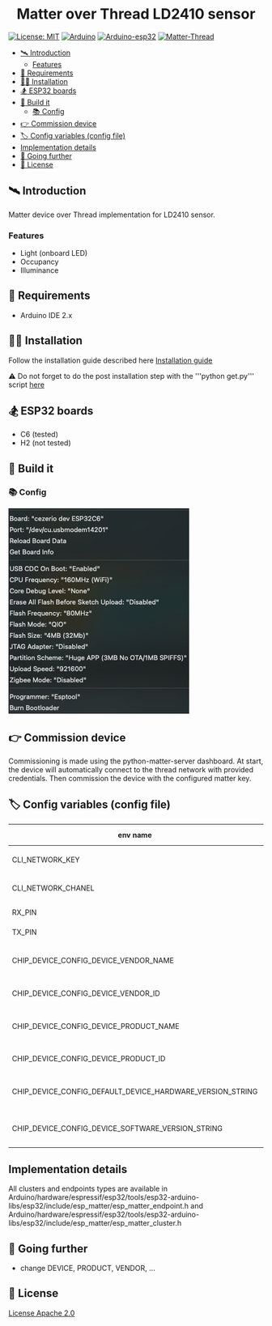 <h1 align="center">
Matter over Thread LD2410 sensor 
</h1>

[![License: MIT](https://img.shields.io/badge/License-Apache_2.0-yellow.svg)](https://opensource.org/licenses/MIT)
[![Arduino](https://img.shields.io/badge/Arduino-cpp-green.svg)](https://www.openai.com)
[![Arduino-esp32](https://img.shields.io/badge/Arduino-esp32-blue.svg)](https://www.openai.com)
[![Matter-Thread](https://img.shields.io/badge/Matter-Thread-pink.svg)](https://handbook.buildwithmatter.com/)


<!-- START doctoc generated TOC please keep comment here to allow auto update -->
<!-- DON'T EDIT THIS SECTION, INSTEAD RE-RUN doctoc TO UPDATE -->

- [:artificial_satellite: Introduction](#artificial_satellite-introduction)
  - [Features](#features)
- [:pinched_fingers: Requirements](#pinched_fingers-requirements)
- [:surfing_woman: Installation](#surfing_woman-installation)
- [:snowboarder: ESP32 boards](#snowboarder-esp32-boards)
- [:unicorn: Build it](#unicorn-build-it)
  - [:books: Config](#books-config)
- [:point_right: Commission device](#point_right-commission-device)
- [:label: Config variables (config file)](#label-config-variables-config-file)
- [Implementation details](#implementation-details)
- [:roller_coaster: Going further](#roller_coaster-going-further)
- [:ledger: License](#ledger-license)

<!-- END doctoc generated TOC please keep comment here to allow auto update -->


## :artificial_satellite: Introduction
Matter device over Thread implementation for LD2410 sensor.

### Features
- Light (onboard LED)
- Occupancy
- Illuminance

## :pinched_fingers: Requirements

- Arduino IDE 2.x

## :surfing_woman: Installation
Follow the installation guide described here [Installation guide](https://docs.espressif.com/projects/arduino-esp32/en/latest/installing.html)

:warning: Do not forget to do the post installation step with the '''python get.py''' script [here](https://docs.espressif.com/projects/arduino-esp32/en/latest/installing.html#debian-ubuntu)

## :snowboarder: ESP32 boards
- C6 (tested)
- H2 (not tested)

## :unicorn: Build it
### :books: Config
![Arduino IDE config](./config.png)

## :point_right: Commission device
Commissioning is made using the python-matter-server dashboard.
At start, the device will automatically connect to the thread network with provided credentials.
Then commission the device with the configured matter key.


## :label: Config variables (config file)
| env name                       | description     | default value      |
| -------------------------------| ----------------| -------------------|
| CLI_NETWORK_KEY                        | Thread network key                                                      |    | 
| CLI_NETWORK_CHANEL                        | Thread network channel                                      | 24|
| RX_PIN                      | LD2410 RX pin                   | 4  |
| TX_PIN                  | LD2410 TX pin          | 5               |
| CHIP_DEVICE_CONFIG_DEVICE_VENDOR_NAME                    | Matter device vendor name   | "" |
| CHIP_DEVICE_CONFIG_DEVICE_VENDOR_ID                    | Matter device vendor id                           | 0xFFF1 |
| CHIP_DEVICE_CONFIG_DEVICE_PRODUCT_NAME                  | Matter device product name  | "" |
| CHIP_DEVICE_CONFIG_DEVICE_PRODUCT_ID                  | Matter device product id  | 0x8001 |
| CHIP_DEVICE_CONFIG_DEFAULT_DEVICE_HARDWARE_VERSION_STRING                  | Matter device hardware version  | "" |
| CHIP_DEVICE_CONFIG_DEVICE_SOFTWARE_VERSION_STRING                  | Matter device software version | "" |

## Implementation details
All clusters and endpoints types are available in Arduino/hardware/espressif/esp32/tools/esp32-arduino-libs/esp32/include/esp_matter/esp_matter_endpoint.h and Arduino/hardware/espressif/esp32/tools/esp32-arduino-libs/esp32/include/esp_matter/esp_matter_cluster.h

## :roller_coaster: Going further
- change DEVICE, PRODUCT, VENDOR, ...

## :ledger: License
[License Apache 2.0](./LICENSE)
